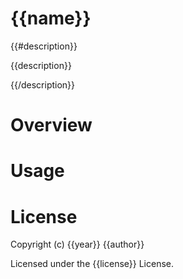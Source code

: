 # {{name}}
{{#description}}

{{description}}

{{/description}}
# Overview

# Usage

# License

Copyright (c) {{year}} {{author}}

Licensed under the {{license}} License.
